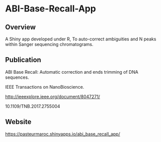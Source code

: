 # ABI-Base-Recall-App

## Overview
A Shiny app developed under R, To auto-correct ambiguities and N peaks within Sanger sequencing chromatograms.

## Publication
ABI Base Recall: Automatic correction and ends trimming of DNA sequences.

IEEE Transactions on NanoBioscience.

http://ieeexplore.ieee.org/document/8047271/

10.1109/TNB.2017.2755004

## Website
https://pasteurmaroc.shinyapps.io/abi_base_recall_app/
